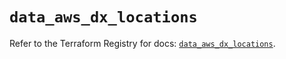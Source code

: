 # `data_aws_dx_locations`

Refer to the Terraform Registry for docs: [`data_aws_dx_locations`](https://registry.terraform.io/providers/hashicorp/aws/6.14.0/docs/data-sources/dx_locations).

